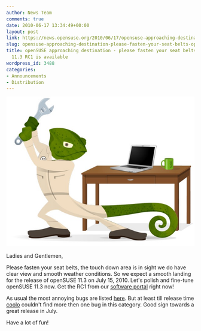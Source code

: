 ```yaml
---
author: News Team
comments: true
date: 2010-06-17 13:34:49+00:00
layout: post
link: https://news.opensuse.org/2010/06/17/opensuse-approaching-destination-please-fasten-your-seat-belts-opensuse-11-3-rc1-is-available/
slug: opensuse-approaching-destination-please-fasten-your-seat-belts-opensuse-11-3-rc1-is-available
title: openSUSE approaching destination - please fasten your seat belts - openSUSE
  11.3 RC1 is available
wordpress_id: 3488
categories:
- Announcements
- Distribution
---
```


![Geeko at work](/wp-content/uploads/2010/03/m3geeko1.jpg)








Ladies and Gentlemen,




Please fasten your seat belts, the touch down area is in sight we do have clear view and smooth weather conditions. So we expect a smooth landing for the release of openSUSE 11.3 on July 15, 2010. Let's polish and fine-tune openSUSE 11.3 now. Get the RC1 from our [software portal](//software.opensuse.org/developer/) right now!




As usual the most annoying bugs are listed [here](//en.opensuse.org/Bugs:Most_Annoying_Bugs_11.3_dev#openSUSE_11.3_RC1). But at least till release time [coolo](//en.opensuse.org/User:Coolo) couldn't find more then one bug in this category. Good sign towards a great release in July.




Have a lot of fun!
